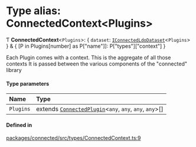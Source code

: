 # Type alias: ConnectedContext\<Plugins\>

Ƭ **ConnectedContext**\<`Plugins`\>: \{ `dataset`: [`IConnectedLdoDataset`](../interfaces/IConnectedLdoDataset.md)\<`Plugins`\>  } & \{ [P in Plugins[number] as P["name"]]: P["types"]["context"] }

Each Plugin comes with a context. This is the aggregate of all those contexts
It is passed between the various components of the "connected" library

#### Type parameters

| Name | Type |
| :------ | :------ |
| `Plugins` | extends [`ConnectedPlugin`](../interfaces/ConnectedPlugin.md)\<`any`, `any`, `any`, `any`\>[] |

#### Defined in

[packages/connected/src/types/ConnectedContext.ts:9](https://github.com/o-development/ldo/blob/2085e12f9f1a1b9db0429a041343e0568e3bede9/packages/connected/src/types/ConnectedContext.ts#L9)
